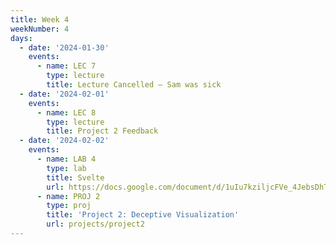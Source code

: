 ```yaml
---
title: Week 4
weekNumber: 4
days:
  - date: '2024-01-30'
    events:
      - name: LEC 7
        type: lecture
        title: Lecture Cancelled – Sam was sick
  - date: '2024-02-01'
    events:
      - name: LEC 8
        type: lecture
        title: Project 2 Feedback
  - date: '2024-02-02'
    events:
      - name: LAB 4
        type: lab
        title: Svelte
        url: https://docs.google.com/document/d/1uIu7kziljcFVe_4JebsDhT2VcGhyNaUthisg7qyjokM/edit?usp=sharing
      - name: PROJ 2
        type: proj
        title: 'Project 2: Deceptive Visualization'
        url: projects/project2
---
```

